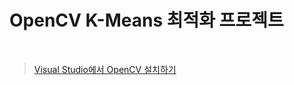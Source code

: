 # OpenCV K-Means 최적화 프로젝트


<br>

> [Visual Studio에서 OpenCV 설치하기](https://diyver.tistory.com/50)  <br>
